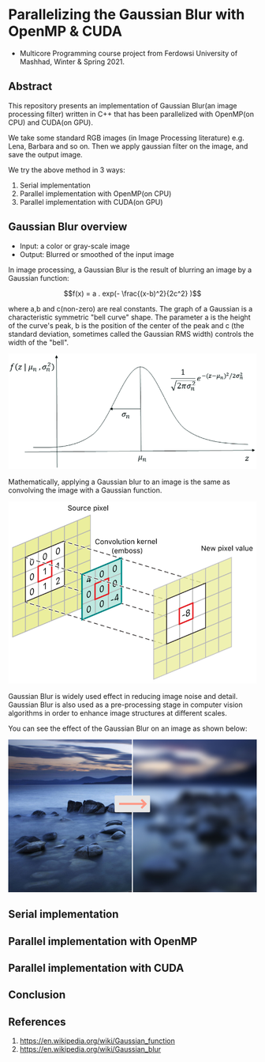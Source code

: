 # Parallelizing the Gaussian Blur with OpenMP & CUDA

+ Multicore Programming course project from Ferdowsi University of Mashhad, Winter & Spring 2021.

## Abstract

This repository presents an implementation of Gaussian Blur(an image processing filter) written in C++ that has been parallelized with OpenMP(on CPU) and CUDA(on GPU). 

We take some standard RGB images (in Image Processing literature) e.g. Lena, Barbara and so on. Then we apply gaussian filter on the image, and save the output image.

We try the above method in 3 ways:
1. Serial implementation 
2. Parallel implementation with OpenMP(on CPU)
3. Parallel implementation with CUDA(on GPU)

## Gaussian Blur overview
+ Input: a color or gray-scale image
+ Output: Blurred or smoothed of the input image

In image processing, a Gaussian Blur is the result of blurring an image by a Gaussian function:

$$f(x) = a . exp(- \frac{(x-b)^2}{2c^2} )$$

where a,b and c(non-zero) are real constants. The graph of a Gaussian is a characteristic symmetric "bell curve" shape. The parameter a is the height of the curve's peak, b is the position of the center of the peak and c (the standard deviation, sometimes called the Gaussian RMS width) controls the width of the "bell".

![Gaussian_function](./assets/images/Gaussian_function.png "Gaussian_function")

Mathematically, applying a Gaussian blur to an image is the same as convolving the image with a Gaussian function.

![Gaussian_Kernel_Convolution](./assets/images/gaussian_kernel_convolution.png "Gaussian_Kernel_Convolution")

Gaussian Blur is widely used effect in reducing image noise and detail. Gaussian Blur is also used as a pre-processing stage in computer vision algorithms in order to enhance image structures at different scales.

You can see the effect of the Gaussian Blur on an image as shown below:

![Gaussian_Blur](./assets/images/gaussian_blur.png "Gaussian_Blur")


## Serial implementation

## Parallel implementation with OpenMP

## Parallel implementation with CUDA

## Conclusion


## References
1. https://en.wikipedia.org/wiki/Gaussian_function
2. https://en.wikipedia.org/wiki/Gaussian_blur